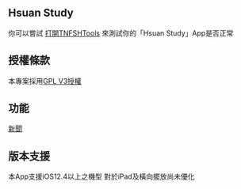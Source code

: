 ## Hsuan Study
你可以嘗試 [打開TNFSHTools](hs://TNFSH) 來測試你的「Hsuan Study」App是否正常

## 授權條款
本專案採用[GPL V3授權](https://github.com/hsuan1117/Hsuan-Study/blob/master/LICENSE)

## 功能
[新聞](hs://NEWS)

## 版本支援
本App支援iOS12.4以上之機型
對於iPad及橫向擺放尚未優化
